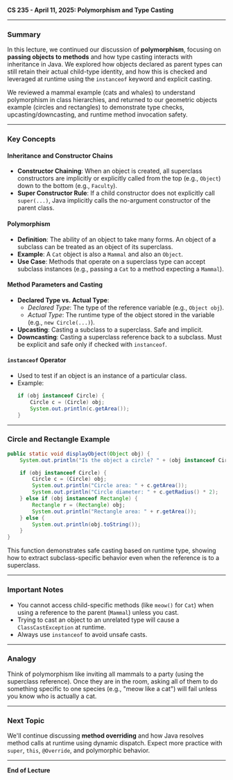 **CS 235 - April 11, 2025: Polymorphism and Type Casting**

---

### Summary
In this lecture, we continued our discussion of **polymorphism**, focusing on **passing objects to methods** and how type casting interacts with inheritance in Java. We explored how objects declared as parent types can still retain their actual child-type identity, and how this is checked and leveraged at runtime using the `instanceof` keyword and explicit casting.

We reviewed a mammal example (cats and whales) to understand polymorphism in class hierarchies, and returned to our geometric objects example (circles and rectangles) to demonstrate type checks, upcasting/downcasting, and runtime method invocation safety.

---

### Key Concepts

#### Inheritance and Constructor Chains
- **Constructor Chaining**: When an object is created, all superclass constructors are implicitly or explicitly called from the top (e.g., `Object`) down to the bottom (e.g., `Faculty`).
- **Super Constructor Rule**: If a child constructor does not explicitly call `super(...)`, Java implicitly calls the no-argument constructor of the parent class.

#### Polymorphism
- **Definition**: The ability of an object to take many forms. An object of a subclass can be treated as an object of its superclass.
- **Example**: A `Cat` object is also a `Mammal` and also an `Object`.
- **Use Case**: Methods that operate on a superclass type can accept subclass instances (e.g., passing a `Cat` to a method expecting a `Mammal`).

#### Method Parameters and Casting
- **Declared Type vs. Actual Type**:
    - *Declared Type*: The type of the reference variable (e.g., `Object obj`).
    - *Actual Type*: The runtime type of the object stored in the variable (e.g., `new Circle(...)`).
- **Upcasting**: Casting a subclass to a superclass. Safe and implicit.
- **Downcasting**: Casting a superclass reference back to a subclass. Must be explicit and safe only if checked with `instanceof`.

#### `instanceof` Operator
- Used to test if an object is an instance of a particular class.
- Example:
  ```java
  if (obj instanceof Circle) {
      Circle c = (Circle) obj;
      System.out.println(c.getArea());
  }
  ```

---

### Circle and Rectangle Example

```java
public static void displayObject(Object obj) {
    System.out.println("Is the object a circle? " + (obj instanceof Circle));

    if (obj instanceof Circle) {
        Circle c = (Circle) obj;
        System.out.println("Circle area: " + c.getArea());
        System.out.println("Circle diameter: " + c.getRadius() * 2);
    } else if (obj instanceof Rectangle) {
        Rectangle r = (Rectangle) obj;
        System.out.println("Rectangle area: " + r.getArea());
    } else {
        System.out.println(obj.toString());
    }
}
```

This function demonstrates safe casting based on runtime type, showing how to extract subclass-specific behavior even when the reference is to a superclass.

---

### Important Notes
- You cannot access child-specific methods (like `meow()` for `Cat`) when using a reference to the parent (`Mammal`) unless you cast.
- Trying to cast an object to an unrelated type will cause a `ClassCastException` at runtime.
- Always use `instanceof` to avoid unsafe casts.

---

### Analogy
Think of polymorphism like inviting all mammals to a party (using the superclass reference). Once they are in the room, asking all of them to do something specific to one species (e.g., "meow like a cat") will fail unless you know who is actually a cat.

---

### Next Topic
We'll continue discussing **method overriding** and how Java resolves method calls at runtime using dynamic dispatch. Expect more practice with `super`, `this`, `@Override`, and polymorphic behavior.

---

**End of Lecture**


